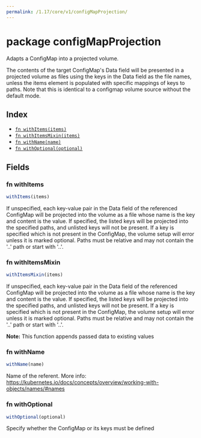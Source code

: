 ```yaml
---
permalink: /1.17/core/v1/configMapProjection/
---
```


# package configMapProjection

Adapts a ConfigMap into a projected volume.

The contents of the target ConfigMap's Data field will be presented in a projected volume as files using the keys in the Data field as the file names, unless the items element is populated with specific mappings of keys to paths. Note that this is identical to a configmap volume source without the default mode.

## Index

* [`fn withItems(items)`](#fn-withitems)
* [`fn withItemsMixin(items)`](#fn-withitemsmixin)
* [`fn withName(name)`](#fn-withname)
* [`fn withOptional(optional)`](#fn-withoptional)

## Fields

### fn withItems

```ts
withItems(items)
```

If unspecified, each key-value pair in the Data field of the referenced ConfigMap will be projected into the volume as a file whose name is the key and content is the value. If specified, the listed keys will be projected into the specified paths, and unlisted keys will not be present. If a key is specified which is not present in the ConfigMap, the volume setup will error unless it is marked optional. Paths must be relative and may not contain the '..' path or start with '..'.

### fn withItemsMixin

```ts
withItemsMixin(items)
```

If unspecified, each key-value pair in the Data field of the referenced ConfigMap will be projected into the volume as a file whose name is the key and content is the value. If specified, the listed keys will be projected into the specified paths, and unlisted keys will not be present. If a key is specified which is not present in the ConfigMap, the volume setup will error unless it is marked optional. Paths must be relative and may not contain the '..' path or start with '..'.

**Note:** This function appends passed data to existing values

### fn withName

```ts
withName(name)
```

Name of the referent. More info: https://kubernetes.io/docs/concepts/overview/working-with-objects/names/#names

### fn withOptional

```ts
withOptional(optional)
```

Specify whether the ConfigMap or its keys must be defined
